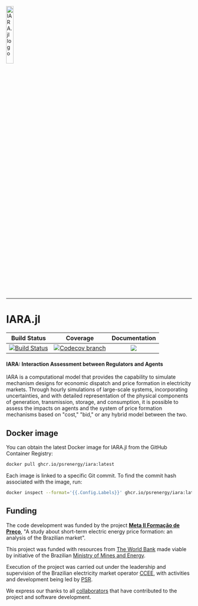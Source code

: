 <picture>
  <source media="(prefers-color-scheme: light)" srcset="https://psrenergy.github.io/IARA.jl/dev/assets/iara-logo-light-mode.png">
  <source media="(prefers-color-scheme: dark)" srcset="https://psrenergy.github.io/IARA.jl/dev/assets/iara-logo-dark-mode.png">
  <img alt="IARA.jl logo" width="20%">
</picture>

---

# IARA.jl

[build-img]: https://github.com/psrenergy/IARA.jl/actions/workflows/test.yml/badge.svg
[build-url]: https://github.com/psrenergy/IARA.jl/actions/workflows/test.yml

[docs-img]: https://img.shields.io/badge/docs-latest-blue.svg
[docs-url]: https://psrenergy.github.io/IARA.jl/dev/

[codecov-img]: https://codecov.io/gh/psrenergy/IARA.jl/coverage.svg?branch=main
[codecov-url]: https://codecov.io/gh/psrenergy/IARA.jl?branch=main

| **Build Status** | **Coverage** | **Documentation** |
|:-----------------:|:-----------------:|:-----------------:|
| [![Build Status][build-img]][build-url] | [![Codecov branch][codecov-img]][codecov-url] | [![][docs-img]][docs-url] |

#### IARA: Interaction Assessment between Regulators and Agents

IARA is a computational model that provides the capability to simulate mechanism designs for economic dispatch and price formation in electricity markets. Through hourly simulations of large-scale systems, incorporating uncertainties, and with detailed representation of the physical components of generation, transmission, storage, and consumption, it is possible to assess the impacts on agents and the system of price formation mechanisms based on "cost," "bid," or any hybrid model between the two.

## Docker image

You can obtain the latest Docker image for IARA.jl from the GitHub Container Registry:

```sh
docker pull ghcr.io/psrenergy/iara:latest
```

Each image is linked to a specific Git commit. To find the commit hash associated with the image, run:

```sh
docker inspect --format='{{.Config.Labels}}' ghcr.io/psrenergy/iara:latest
```

## Funding 

The code development was funded by the project [**Meta II Formação de Preço**](https://www.meta2formacaodepreco.com.br/), "A study about short-term electric energy price formation: an analysis of the Brazilian market".

This project was funded with resources from [The World Bank](https://www.worldbank.org/) made viable by initiative of the Brazilian [Ministry of Mines and Energy](https://www.gov.br/mme/pt-br).

Execution of the project was carried out under the leadership and supervision of the Brazilian electricity market operator [CCEE](https://www.ccee.org.br/), with activities and development being led by [PSR](https://www.psr-inc.com/en/).

We express our thanks to all [collaborators](https://www.meta2formacaodepreco.com.br/colaboracoes) that have contributed to the project and software development.

